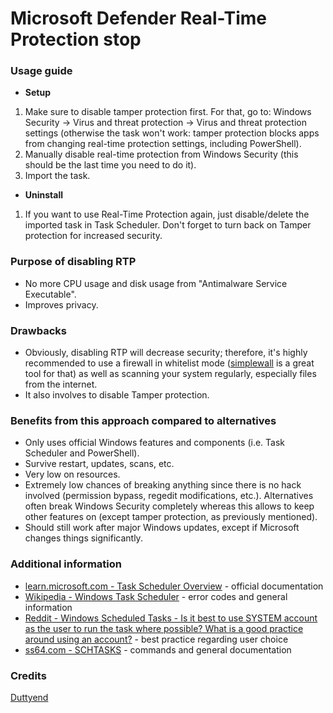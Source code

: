 # Microsoft Defender Real-Time Protection stop

### Usage guide
- **Setup**
1. Make sure to disable tamper protection first. For that, go to: Windows Security → Virus and threat protection → Virus and threat protection settings (otherwise the task won't work: tamper protection blocks apps from changing real-time protection settings, including PowerShell).
2. Manually disable real-time protection from Windows Security (this should be the last time you need to do it).
3. Import the task.
- **Uninstall**
1. If you want to use Real-Time Protection again, just disable/delete the imported task in Task Scheduler. Don't forget to turn back on Tamper protection for increased security.

### Purpose of disabling RTP
- No more CPU usage and disk usage from "Antimalware Service Executable".
- Improves privacy.

### Drawbacks
- Obviously, disabling RTP will decrease security; therefore, it's highly recommended to use a firewall in whitelist mode ([simplewall](https://github.com/henrypp/simplewall/) is a great tool for that) as well as scanning your system regularly, especially files from the internet.
- It also involves to disable Tamper protection.

### Benefits from this approach compared to alternatives
- Only uses official Windows features and components (i.e. Task Scheduler and PowerShell).
- Survive restart, updates, scans, etc. 
- Very low on resources.
- Extremely low chances of breaking anything since there is no hack involved (permission bypass, regedit modifications, etc.). Alternatives often break Windows Security completely whereas this allows to keep other features on (except tamper protection, as previously mentioned).
- Should still work after major Windows updates, except if Microsoft changes things significantly.

### Additional information
- [learn.microsoft.com - Task Scheduler Overview](https://learn.microsoft.com/en-us/previous-versions/windows/it-pro/windows-server-2008-r2-and-2008/cc721871(v=ws.11)) - official documentation
- [Wikipedia - Windows Task Scheduler](https://en.m.wikipedia.org/wiki/Windows_Task_Scheduler#Column_'Last_Result') - error codes and general information
- [Reddit - Windows Scheduled Tasks - Is it best to use SYSTEM account as the user to run the task where possible? What is a good practice around using an account?](https://www.reddit.com/r/sysadmin/comments/mnej84/windows_scheduled_tasks_is_it_best_to_use_system/) - best practice regarding user choice
- [ss64.com - SCHTASKS](https://ss64.com/nt/schtasks.html) - commands and general documentation

### Credits
[Duttyend](https://github.com/duttyend/Microsoft-Defender-RTP-stop)
